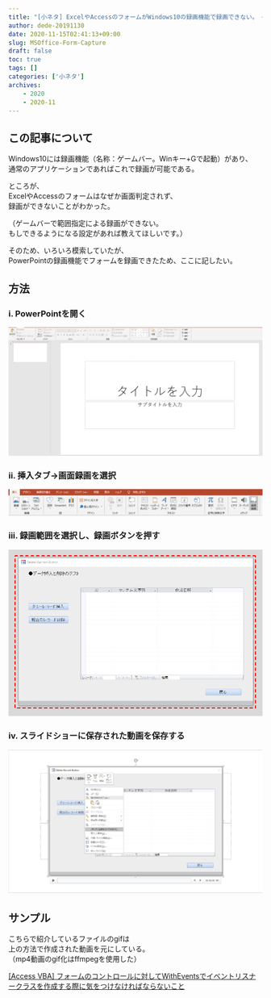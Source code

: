 ```yaml
---
title: "[小ネタ] ExcelやAccessのフォームがWindows10の録画機能で録画できない。　そんなときは・・・"
author: dede-20191130
date: 2020-11-15T02:41:13+09:00
slug: MSOffice-Form-Capture
draft: false
toc: true
tags: []
categories: ['小ネタ']
archives:
    - 2020
    - 2020-11
---
```



## この記事について

Windows10には録画機能（名称：ゲームバー。Winキー+Gで起動）があり、  
通常のアプリケーションであればこれで録画が可能である。

ところが、  
ExcelやAccessのフォームはなぜか画面判定されず、  
録画ができないことがわかった。

（ゲームバーで範囲指定による録画ができない。  
もしできるようになる設定があれば教えてほしいです。）

そのため、いろいろ模索していたが、  
PowerPointの録画機能でフォームを録画できたため、ここに記したい。

## 方法
### i. PowerPointを開く

![PP](./image01.png)

### ii. 挿入タブ->画面録画を選択

![録画](./image02.png)

### iii. 録画範囲を選択し、録画ボタンを押す

![範囲](./image03.png)

### iv. スライドショーに保存された動画を保存する

![保存](./image04.png)

## サンプル

こちらで紹介しているファイルのgifは  
上の方法で作成された動画を元にしている。  
（mp4動画のgif化はffmpegを使用した）

[[Access VBA] フォームのコントロールに対してWithEventsでイベントリスナークラスを作成する際に気をつけなければならないこと](https://dede-20191130.github.io/learnerBlog/posts/2020/11/08/access-control-withevents/#%E3%83%88%E3%83%A9%E3%83%96%E3%83%AB)

